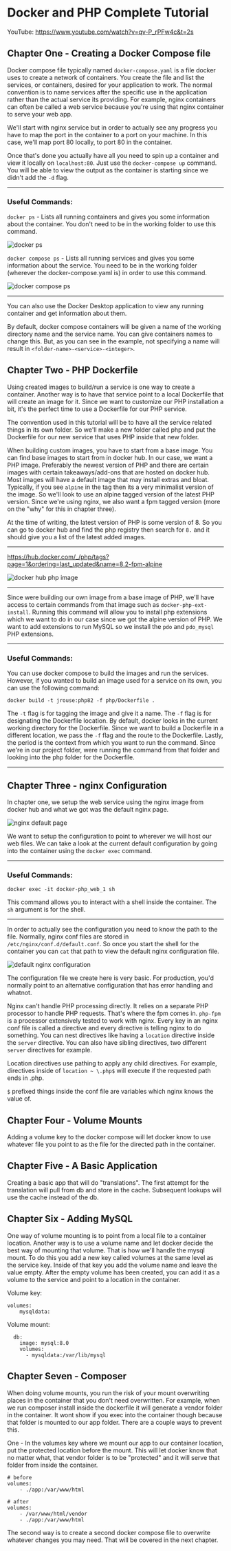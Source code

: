 # Docker and PHP Complete Tutorial

YouTube: https://www.youtube.com/watch?v=qv-P_rPFw4c&t=2s

## Chapter  One - Creating a Docker Compose file

Docker compose file typically named `docker-compose.yaml` is a file docker uses to create a network of containers. You create the file and list the services, or containers, desired for your application to work. The normal convention is to name services after the specific use in the application rather than the actual service its providing. For example, nginx containers can often be called a web service because you're using that nginx container to serve your web app.

We'll start with nginx service but in order to actually see any progress you have to map the port in the container to a port on your machine. In this case, we'll map port 80 locally, to port 80 in the container.

Once that's done you actually have all you need to spin up a container and view it locally on `localhost:80`. Just use the `docker-compose up` command. You will be able to view the output as the container is starting since we didn't add the `-d` flag.

---

### Useful Commands:

`docker ps` - Lists all running containers and gives you some information about the container. You don't need to be in the working folder to use this command.

![docker ps](https://raw.githubusercontent.com/jrrouse88/complete-docker-and-php/feature/chapter-3/docs-images/docker_ps.jpg)

`docker compose ps` - Lists all running services and gives you some information about the service. You need to be in the working folder (wherever the docker-compose.yaml is) in order to use this command.

![docker compose ps](https://raw.githubusercontent.com/jrrouse88/complete-docker-and-php/feature/chapter-3/docs-images/docker_compose_ps.jpg)

---

You can also use the Docker Desktop application to view any running container and get information about them.

By default, docker compose containers will be given a name of the working directory name and the service name. You can give containers names to change this. But, as you can see in the example, not specifying a name will result in `<folder-name>-<service>-<integer>`.

## Chapter Two - PHP Dockerfile

Using created images to build/run a service is one way to create a container. Another way is to have that service point to a local Dockerfile that will create an image for it. Since we want to customize our PHP installation a bit, it's the perfect time to use a Dockerfile for our PHP service.

The convention used in this tutorial will be to have all the service related things in its own folder. So we'll make a new folder called php and put the Dockerfile for our new service that uses PHP inside that new folder.

When building custom images, you have to start from a base image. You can find base images to start from in docker hub. In our case, we want a PHP image. Preferably the newest version of PHP and there are certain images with certain takeaways/add-ons that are hosted on docker hub. Most images will have a default image that may install extras and bloat. Typically, if you see `alpine` in the tag then its a very minimalist version of the image. So we'll look to use an alpine tagged version of the latest PHP version. Since we're using nginx, we also want a fpm tagged version (more on the "why" for this in chapter three).

At the time of writing, the latest version of PHP is some version of 8. So you can go to docker hub and find the php registry then search for `8.` and it should give you a list of the latest added images.

---

https://hub.docker.com/_/php/tags?page=1&ordering=last_updated&name=8.2-fpm-alpine

![docker hub php image](https://raw.githubusercontent.com/jrrouse88/complete-docker-and-php/feature/chapter-3/docs-images/php_image.jpg)

---

Since were building our own image from a base image of PHP, we'll have access to certain commands from that image such as `docker-php-ext-install`. Running this command will allow you to install php extensions which we want to do in our case since we got the alpine version of PHP. We want to add extensions to run MySQL so we install the `pdo` and `pdo_mysql` PHP extensions.

---

### Useful Commands:

You can use docker compose to build the images and run the services. However, if you wanted to build an image used for a service on its own, you can use the following command:
```shell
docker build -t jrouse:php82 -f php/Dockerfile .
```

The `-t` flag is for tagging the image and give it a name. The `-f` flag is for designating the Dockerfile location. By default, docker looks in the current working directory for the Dockerfile. Since we want to build a Dockerfile in a different location, we pass the `-f` flag and the route to the Dockerfile. Lastly, the period is the context from which you want to run the command. Since we're in our project folder, were running the command from that folder and looking into the php folder for the Dockerfile.

---

## Chapter Three - nginx Configuration

In chapter one, we setup the web service using the nginx image from docker hub and what we got was the default nginx page.

![nginx default page](https://raw.githubusercontent.com/jrrouse88/complete-docker-and-php/feature/chapter-3/docs-images/nginx_default.jpg)

We want to setup the configuration to point to wherever we will host our web files. We can take a look at the current default configuration by going into the container using the `docker exec` command.

---

### Useful Commands:

`docker exec -it docker-php_web_1 sh`

This command allows you to interact with a shell inside the container. The `sh` argument is for the shell. 

---

In order to actually see the configuration you need to know the path to the file. Normally, nginx conf files are stored in `/etc/nginx/conf.d/default.conf`. So once you start the shell for the container you can `cat` that path to view the default nginx configuration file.

![default nginx configuration](https://raw.githubusercontent.com/jrrouse88/complete-docker-and-php/feature/chapter-3/docs-images/default_nginx.jpg)

The configuration file we create here is very basic. For production, you'd normally point to an alternative configuration that has error handling and whatnot.

Nginx can't handle PHP processing directly. It relies on a separate PHP processor to handle PHP requests. That's where the fpm comes in. `php-fpm` is a processor extensively tested to work with nginx. Every key in an nginx conf file is called a directive and every directive is telling nginx to do something. You can nest directives like having a `location` directive inside the `server` directive. You can also have sibling directives, two different `server` directives for example.

Location directives use pathing to apply any child directives. For example, directives inside of `location ~ \.php$` will execute if the requested path ends in .php.

`$` prefixed things inside the conf file are variables which nginx knows the value of.

## Chapter Four - Volume Mounts

Adding a volume key to the docker compose will let docker know to use whatever file you point to as the file for the directed path in the container.

## Chapter Five - A Basic Application

Creating a basic app that will do "translations". The first attempt for the translation will pull from db and store in the cache. Subsequent lookups will use the cache instead of the db.

## Chapter Six - Adding MySQL

One way of volume mounting is to point from a local file to a container location. Another way is to use a volume name and let docker decide the best way of mounting that volume. That is how we'll handle the mysql mount. To do this you add a new key called volumes at the same level as the service key. Inside of that key you add the volume name and leave the value empty. After the empty volume has been created, you can add it as a volume to the service and point to a location in the container.

Volume key:

```docker-compose
volumes:
	mysqldata:
```

Volume mount:

```docker-compose
  db:
    image: mysql:8.0
    volumes:
      - mysqldata:/var/lib/mysql
```

## Chapter Seven - Composer

When doing volume mounts, you run the risk of your mount overwriting places in the container that you don't need overwritten. For example, when we run composer install inside the dockerfile it will generate a vendor folder in the container. It wont show if you exec into the container though because that folder is mounted to our app folder. There are a couple ways to prevent this.

One - In the volumes key where we mount our app to our container location, put the protected location before the mount. This will let docker know that no matter what, that vendor folder is to be "protected" and it will serve that folder from inside the container.

```
# before
volumes:
	- ./app:/var/www/html
	
# after
volumes:
	- /var/www/html/vendor
	- ./app:/var/www/html
```

The second way is to create a second docker compose file to overwrite whatever changes you may need. That will be covered in the next chapter.
